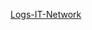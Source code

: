 [Logs-IT-Network](https://cdn.discordapp.com/attachments/935451249422241834/1226776419699261542/image.png?ex=6625ff92&is=66138a92&hm=54e2677a7fea7ee82ef3128e8da6e28608a84f3d27afffa9b99f8cd311b7f9d1&)

